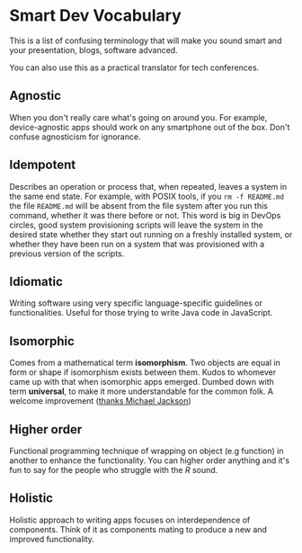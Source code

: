 # Smart Dev Vocabulary
This is a list of confusing terminology that will make you sound smart and your presentation, blogs, software advanced.

You can also use this as a practical translator for tech conferences. 

## Agnostic
When you don't really care what's going on around you. For example, device-agnostic apps should work on any smartphone out of the box. Don't confuse agnosticism for ignorance. 

## Idempotent
Describes an operation or process that, when repeated, leaves a system in the same end state. For example, with POSIX tools, if you `rm -f README.md` the file `README.md` will be absent from the file system after you run this command, whether it was there before or not. This word is big in DevOps circles, good system provisioning scripts will leave the system in the desired state whether they start out running on a freshly installed system, or whether they have been run on a system that was provisioned with a previous version of the scripts.

## Idiomatic
Writing software using very specific language-specific guidelines or functionalities. Useful for those trying to write Java code in JavaScript.

## Isomorphic
Comes from a mathematical term **isomorphism**. Two objects are equal in form or shape if isomorphism exists between them. Kudos to whomever came up with that when isomorphic apps emerged. Dumbed down with term **universal**, to make it more understandable for the common folk. A welcome improvement ([thanks Michael Jackson](https://medium.com/@mjackson/universal-javascript-4761051b7ae9#.ckm0ema2p))

## Higher order
Functional programming technique of wrapping on object (e.g function) in another to enhance the functionality. You can higher order anything and it's fun to say for the people who struggle with the _R_ sound. 

## Holistic
Holistic approach to writing apps focuses on interdependence of components. Think of it as components mating to produce a new and improved functionality. 

